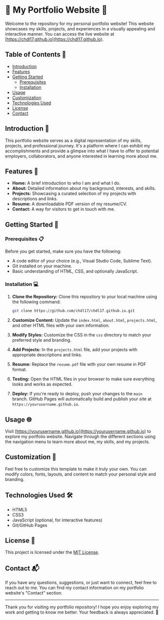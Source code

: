 # 🌟 My Portfolio Website 🚀

Welcome to the repository for my personal portfolio website! This website showcases my skills, projects, and experiences in a visually appealing and interactive manner. You can access the live website at [https://chdl17.github.io](https://chdl17.github.io).

## Table of Contents 📜

- [Introduction](#introduction)
- [Features](#features)
- [Getting Started](#getting-started)
  - [Prerequisites](#prerequisites)
  - [Installation](#installation)
- [Usage](#usage)
- [Customization](#customization)
- [Technologies Used](#technologies-used)
- [License](#license)
- [Contact](#contact)

## Introduction 🌈

This portfolio website serves as a digital representation of my skills, projects, and professional journey. It's a platform where I can exhibit my accomplishments and provide a glimpse into what I have to offer to potential employers, collaborators, and anyone interested in learning more about me.

## Features 🎉

- **Home:** A brief introduction to who I am and what I do.
- **About:** Detailed information about my background, interests, and skills.
- **Projects:** Showcasing a curated selection of my projects with descriptions and links.
- **Resume:** A downloadable PDF version of my resume/CV.
- **Contact:** A way for visitors to get in touch with me.

## Getting Started 🚀

### Prerequisites 📋

Before you get started, make sure you have the following:

- A code editor of your choice (e.g., Visual Studio Code, Sublime Text).
- Git installed on your machine.
- Basic understanding of HTML, CSS, and optionally JavaScript.

### Installation 💻

1. **Clone the Repository:** Clone this repository to your local machine using the following command:

   ```bash
   git clone https://github.com/chdl17/chdl17.github.io.git
   ```

2. **Customize Content:** Update the `index.html`, `about.html`, `projects.html`, and other HTML files with your own information.

3. **Modify Styles:** Customize the CSS in the `css` directory to match your preferred style and branding.

4. **Add Projects:** In the `projects.html` file, add your projects with appropriate descriptions and links.

5. **Resume:** Replace the `resume.pdf` file with your own resume in PDF format.

6. **Testing:** Open the HTML files in your browser to make sure everything looks and works as expected.

7. **Deploy:** If you're ready to deploy, push your changes to the `main` branch. GitHub Pages will automatically build and publish your site at `https://yourusername.github.io`.

## Usage 🌐

Visit [https://yourusername.github.io](https://yourusername.github.io) to explore my portfolio website. Navigate through the different sections using the navigation menu to learn more about me, my skills, and my projects.

## Customization 🎨

Feel free to customize this template to make it truly your own. You can modify colors, fonts, layouts, and content to match your personal style and branding.

## Technologies Used 🛠️

- HTML5
- CSS3
- JavaScript (optional, for interactive features)
- Git/GitHub Pages

## License 📄

This project is licensed under the [MIT License](LICENSE).

## Contact 📬

If you have any questions, suggestions, or just want to connect, feel free to reach out to me. You can find my contact information on my portfolio website's "Contact" section.

---

Thank you for visiting my portfolio repository! I hope you enjoy exploring my work and getting to know me better. Your feedback is always appreciated. 🙌
